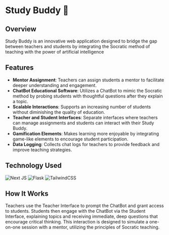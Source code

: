 # Study Buddy 🧠

## Overview
Study Buddy is an innovative web application designed to bridge the gap between teachers and students by integrating the Socratic method of teaching with the power of artificial intelligence

## Features
- **Mentor Assignment**: Teachers can assign students a mentor to facilitate deeper understanding and engagement.
- **ChatBot Educational Software**: Utilizes a ChatBot to mimic the Socratic method by probing students with thoughtful questions after they explain a topic.
- **Scalable Interactions**: Supports an increasing number of students without diminishing the quality of education.
- **Teacher and Student Interfaces**: Separate interfaces where teachers can manage assignments and students can interact with their Study Buddy.
- **Gamification Elements**: Makes learning more enjoyable by integrating game-like elements to encourage student participation.
- **Data Logging**: Collects chat logs for teachers to provide feedback and improve teaching strategies.

## Technology Used
![Next JS](https://img.shields.io/badge/Next-black?style=for-the-badge&logo=next.js&logoColor=white)
![Flask](https://img.shields.io/badge/flask-%23000.svg?style=for-the-badge&logo=flask&logoColor=white)
![TailwindCSS](https://img.shields.io/badge/tailwindcss-%2338B2AC.svg?style=for-the-badge&logo=tailwind-css&logoColor=white)

## How It Works
Teachers use the Teacher Interface to prompt the ChatBot and grant access to students. Students then engage with the ChatBot via the Student Interface, explaining topics and receiving immediate, deep questions that encourage critical thinking. This interaction is designed to simulate a one-on-one session with a mentor, utilizing the principles of Socratic teaching.

